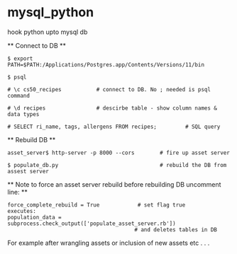 # mysql_python
hook python upto mysql db

** Connect to  DB **

```
$ export PATH=$PATH:/Applications/Postgres.app/Contents/Versions/11/bin

$ psql

# \c cs50_recipes           # connect to DB. No ; needed is psql command

# \d recipes                # descirbe table - show column names & data types

# SELECT ri_name, tags, allergens FROM recipes;         # SQL query
```


** Rebuild DB **
```
asset_server$ http-server -p 8000 --cors        # fire up asset server

$ populate_db.py                                # rebuild the DB from assest server
```

** Note to force an asset server rebuild before rebuilding DB uncomment line: **
```
force_complete_rebuild = True            # set flag true
executes:
population_data = subprocess.check_output(['populate_asset_server.rb'])
                                        # and deletes tables in DB
```
For example after wrangling assets or inclusion of new assets etc . . .
